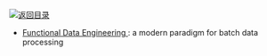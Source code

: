 [![返回目录](https://parg.co/UGo)](https://github.com/wxyyxc1992/Awesome-Links) 
* [Functional Data Engineering ](https://parg.co/UtF): a modern paradigm for batch data processing
